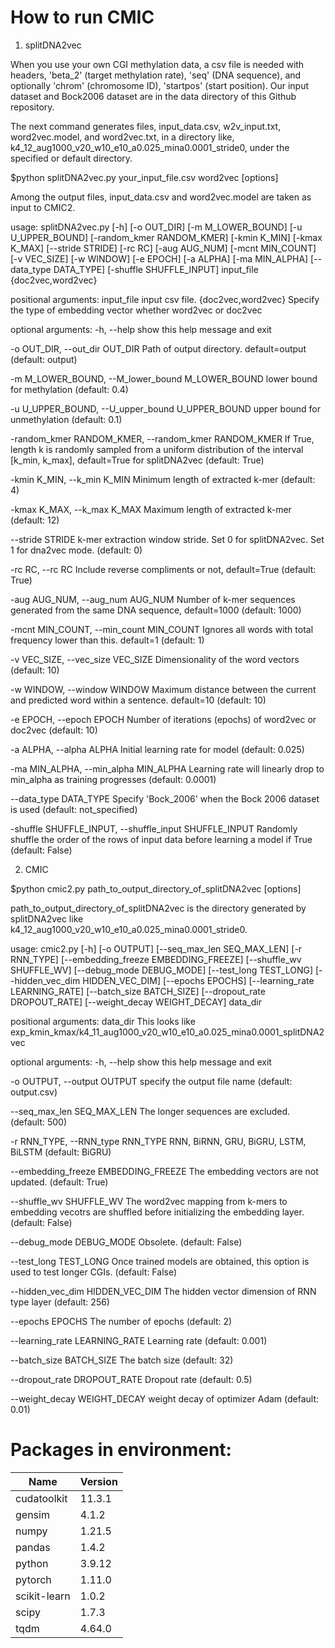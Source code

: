 # How to run CMIC

1. splitDNA2vec

When you use your own CGI methylation data, 
a csv file is needed with headers, 
'beta_2' (target methylation rate), 
'seq' (DNA sequence), 
and optionally 
'chrom' (chromosome ID), 
'startpos' (start position). 
Our input dataset and Bock2006 dataset are in the data directory of this Github repository. 

The next command generates files, 
input_data.csv, 
w2v_input.txt, 
word2vec.model, and 
word2vec.txt, 
in a directory like, k4_12_aug1000_v20_w10_e10_a0.025_mina0.0001_stride0, 
under the specified or default directory. 

$python splitDNA2vec.py your_input_file.csv word2vec [options]

Among the output files, input_data.csv and word2vec.model are taken as input to CMIC2. 

usage: splitDNA2vec.py [-h] [-o OUT_DIR] [-m M_LOWER_BOUND] [-u U_UPPER_BOUND] [-random_kmer RANDOM_KMER] [-kmin K_MIN] [-kmax K_MAX] [--stride STRIDE] [-rc RC] [-aug AUG_NUM]
                       [-mcnt MIN_COUNT] [-v VEC_SIZE] [-w WINDOW] [-e EPOCH] [-a ALPHA] [-ma MIN_ALPHA] [--data_type DATA_TYPE] [-shuffle SHUFFLE_INPUT]
                       input_file {doc2vec,word2vec}

positional arguments:
  input_file            input csv file.
  {doc2vec,word2vec}    Specify the type of embedding vector whether word2vec or doc2vec

optional arguments:
  -h, --help            show this help message and exit

  -o OUT_DIR, --out_dir OUT_DIR
                        Path of output directory. default=output (default: output)

  -m M_LOWER_BOUND, --M_lower_bound M_LOWER_BOUND
                        lower bound for methylation (default: 0.4)

  -u U_UPPER_BOUND, --U_upper_bound U_UPPER_BOUND
                        upper bound for unmethylation (default: 0.1)

  -random_kmer RANDOM_KMER, --random_kmer RANDOM_KMER
                        If True, length k is randomly sampled from a uniform distribution of the interval [k_min, k_max], default=True for splitDNA2vec (default: True)

  -kmin K_MIN, --k_min K_MIN
                        Minimum length of extracted k-mer (default: 4)

  -kmax K_MAX, --k_max K_MAX
                        Maximum length of extracted k-mer (default: 12)

  --stride STRIDE       k-mer extraction window stride. Set 0 for splitDNA2vec. Set 1 for dna2vec mode. (default: 0)

  -rc RC, --rc RC       Include reverse compliments or not, default=True (default: True)

  -aug AUG_NUM, --aug_num AUG_NUM
                        Number of k-mer sequences generated from the same DNA sequence, default=1000 (default: 1000)

  -mcnt MIN_COUNT, --min_count MIN_COUNT
                        Ignores all words with total frequency lower than this. default=1 (default: 1)

  -v VEC_SIZE, --vec_size VEC_SIZE
                        Dimensionality of the word vectors (default: 10)

  -w WINDOW, --window WINDOW
                        Maximum distance between the current and predicted word within a sentence. default=10 (default: 10)

  -e EPOCH, --epoch EPOCH
                        Number of iterations (epochs) of word2vec or doc2vec (default: 10)

  -a ALPHA, --alpha ALPHA
                        Initial learning rate for model (default: 0.025)

  -ma MIN_ALPHA, --min_alpha MIN_ALPHA
                        Learning rate will linearly drop to min_alpha as training progresses (default: 0.0001)

  --data_type DATA_TYPE
                        Specify 'Bock_2006' when the Bock 2006 dataset is used (default: not_specified)

  -shuffle SHUFFLE_INPUT, --shuffle_input SHUFFLE_INPUT
                        Randomly shuffle the order of the rows of input data before learning a model if True (default: False)




2. CMIC 

$python cmic2.py path_to_output_directory_of_splitDNA2vec [options]

path_to_output_directory_of_splitDNA2vec is the directory generated by splitDNA2vec like  
k4_12_aug1000_v20_w10_e10_a0.025_mina0.0001_stride0. 

usage: cmic2.py [-h] [-o OUTPUT] [--seq_max_len SEQ_MAX_LEN] [-r RNN_TYPE] [--embedding_freeze EMBEDDING_FREEZE]
                [--shuffle_wv SHUFFLE_WV] [--debug_mode DEBUG_MODE] [--test_long TEST_LONG]
                [--hidden_vec_dim HIDDEN_VEC_DIM] [--epochs EPOCHS] [--learning_rate LEARNING_RATE]
                [--batch_size BATCH_SIZE] [--dropout_rate DROPOUT_RATE] [--weight_decay WEIGHT_DECAY]
                data_dir

positional arguments:
  data_dir              This looks like exp_kmin_kmax/k4_11_aug1000_v20_w10_e10_a0.025_mina0.0001_splitDNA2vec

optional arguments:
  -h, --help            show this help message and exit

  -o OUTPUT, --output OUTPUT
                        specify the output file name (default: output.csv)

  --seq_max_len SEQ_MAX_LEN
                        The longer sequences are excluded. (default: 500)

  -r RNN_TYPE, --RNN_type RNN_TYPE
                        RNN, BiRNN, GRU, BiGRU, LSTM, BiLSTM (default: BiGRU)

  --embedding_freeze EMBEDDING_FREEZE
                        The embedding vectors are not updated. (default: True)

  --shuffle_wv SHUFFLE_WV
                        The word2vec mapping from k-mers to embedding vecotrs are shuffled before initializing the
                        embedding layer. (default: False)

  --debug_mode DEBUG_MODE
                        Obsolete. (default: False)

  --test_long TEST_LONG
                        Once trained models are obtained, this option is used to test longer CGIs. (default: False)

  --hidden_vec_dim HIDDEN_VEC_DIM
                        The hidden vector dimension of RNN type layer (default: 256)

  --epochs EPOCHS       The number of epochs (default: 2)

  --learning_rate LEARNING_RATE
                        Learning rate (default: 0.001)

  --batch_size BATCH_SIZE
                        The batch size (default: 32)

  --dropout_rate DROPOUT_RATE
                        Dropout rate (default: 0.5)
                        
  --weight_decay WEIGHT_DECAY
                        weight decay of optimizer Adam (default: 0.01)



# Packages in environment:

| Name |                   Version |
| ---- | ---- |
| cudatoolkit   |            11.3.1 |             
gensim     |              4.1.2           
numpy        |             1.21.5          
pandas      |              1.4.2           
python      |              3.9.12         
pytorch      |             1.11.0        
scikit-learn |             1.0.2       
scipy       |              1.7.3      
tqdm        |              4.64.0    